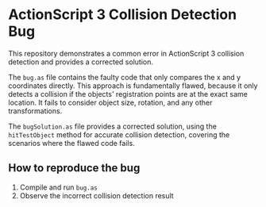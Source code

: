 # ActionScript 3 Collision Detection Bug

This repository demonstrates a common error in ActionScript 3 collision detection and provides a corrected solution.

The `bug.as` file contains the faulty code that only compares the x and y coordinates directly.  This approach is fundamentally flawed, because it only detects a collision if the objects' registration points are at the exact same location.  It fails to consider object size, rotation, and any other transformations.

The `bugSolution.as` file provides a corrected solution, using the `hitTestObject` method for accurate collision detection, covering the scenarios where the flawed code fails.

## How to reproduce the bug
1. Compile and run `bug.as`
2. Observe the incorrect collision detection result